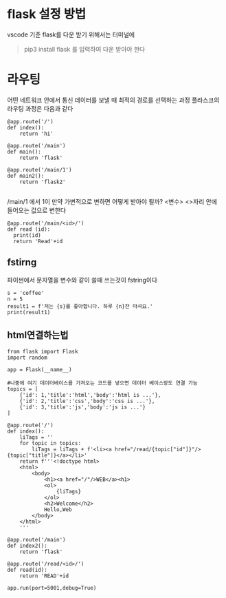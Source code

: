 # flask 설정 방법
vscode 기준 flask를 다운 받기 위해서는 터미널에 
> pip3 install flask
를 입력하여 다운 받아야 한다
# 라우팅
어떤 네트워크 안에서 통신 데이터를 보낼 때 최적의 경로를 선택하는 과정
플라스크의 라우팅 과정은 다음과 같다
```
@app.route('/')
def index():
    return 'hi'
 
@app.route('/main')
def main():
    return 'flask'
    
@app.route('/main/1')
def main2():
    return 'flask2'    
    
```
/main/1  에서 1이 만약 가변적으로 변하면 어떻게 받아야 될까?
<변수> <>자리 안에 들어오는 값으로 변한다
```
@app.route('/main/<id>/')
def read (id):
  print(id)
  return 'Read'+id
```
## fstirng
파이썬에서 문자열을 변수와 같이 쓸때 쓰는것이 fstring이다
```
s = 'coffee'
n = 5
result1 = f'저는 {s}를 좋아합니다. 하루 {n}잔 마셔요.'
print(result1)
```

## html연결하는법
```
from flask import Flask
import random

app = Flask(__name__)

#나중에 여기 데이터베이스를 가져오는 코드를 넣으면 데이터 베이스랑도 연결 가능
topics = [
    {'id': 1,'title':'html','body':'html is ...'},
    {'id': 2,'title':'css','body':'css is ...'},
    {'id': 3,'title':'js','body':'js is ...'}
]

@app.route('/')
def index():
    liTags = ''
    for topic in topics:
        liTags = liTags + f'<li><a href="/read/{topic["id"]}"/>{topic["title"]}</a></li>'
    return f'''<!doctype html>
    <html>
        <body>
            <h1><a href="/"/>WEB</a><h1>
            <ol>
                {liTags}
            </ol>
            <h2>Welcome</h2>
            Hello,Web
        </body>
    </html>
    '''
 
@app.route('/main')
def index2():
    return 'flask'

@app.route('/read/<id>/')
def read(id):
    return 'READ'+id

app.run(port=5001,debug=True)
```
